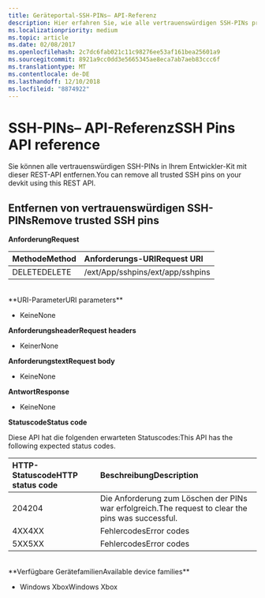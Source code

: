 ```yaml
---
title: Geräteportal-SSH-PINs– API-Referenz
description: Hier erfahren Sie, wie alle vertrauenswürdigen SSH-PINs programmgesteuert entfernt werden.
ms.localizationpriority: medium
ms.topic: article
ms.date: 02/08/2017
ms.openlocfilehash: 2c7dc6fab021c11c98276ee53af161bea25601a9
ms.sourcegitcommit: 8921a9cc0dd3e5665345ae8eca7ab7aeb83ccc6f
ms.translationtype: MT
ms.contentlocale: de-DE
ms.lasthandoff: 12/10/2018
ms.locfileid: "8874922"
---
```

# <a name="ssh-pins-api-reference"></a><span data-ttu-id="c78b7-103">SSH-PINs– API-Referenz</span><span class="sxs-lookup"><span data-stu-id="c78b7-103">SSH Pins API reference</span></span>
<span data-ttu-id="c78b7-104">Sie können alle vertrauenswürdigen SSH-PINs in Ihrem Entwickler-Kit mit dieser REST-API entfernen.</span><span class="sxs-lookup"><span data-stu-id="c78b7-104">You can remove all trusted SSH pins on your devkit using this REST API.</span></span>

## <a name="remove-trusted-ssh-pins"></a><span data-ttu-id="c78b7-105">Entfernen von vertrauenswürdigen SSH-PINs</span><span class="sxs-lookup"><span data-stu-id="c78b7-105">Remove trusted SSH pins</span></span>

**<span data-ttu-id="c78b7-106">Anforderung</span><span class="sxs-lookup"><span data-stu-id="c78b7-106">Request</span></span>**

<span data-ttu-id="c78b7-107">Methode</span><span class="sxs-lookup"><span data-stu-id="c78b7-107">Method</span></span>      | <span data-ttu-id="c78b7-108">Anforderungs-URI</span><span class="sxs-lookup"><span data-stu-id="c78b7-108">Request URI</span></span>
:------     | :-----
<span data-ttu-id="c78b7-109">DELETE</span><span class="sxs-lookup"><span data-stu-id="c78b7-109">DELETE</span></span> | <span data-ttu-id="c78b7-110">/ext/App/sshpins</span><span class="sxs-lookup"><span data-stu-id="c78b7-110">/ext/app/sshpins</span></span>
<br />
**<span data-ttu-id="c78b7-111">URI-Parameter</span><span class="sxs-lookup"><span data-stu-id="c78b7-111">URI parameters</span></span>**

- <span data-ttu-id="c78b7-112">Keine</span><span class="sxs-lookup"><span data-stu-id="c78b7-112">None</span></span>

**<span data-ttu-id="c78b7-113">Anforderungsheader</span><span class="sxs-lookup"><span data-stu-id="c78b7-113">Request headers</span></span>**

- <span data-ttu-id="c78b7-114">Keiner</span><span class="sxs-lookup"><span data-stu-id="c78b7-114">None</span></span>

**<span data-ttu-id="c78b7-115">Anforderungstext</span><span class="sxs-lookup"><span data-stu-id="c78b7-115">Request body</span></span>**   

- <span data-ttu-id="c78b7-116">Keine</span><span class="sxs-lookup"><span data-stu-id="c78b7-116">None</span></span>

**<span data-ttu-id="c78b7-117">Antwort</span><span class="sxs-lookup"><span data-stu-id="c78b7-117">Response</span></span>**   

- <span data-ttu-id="c78b7-118">Keine</span><span class="sxs-lookup"><span data-stu-id="c78b7-118">None</span></span> 

**<span data-ttu-id="c78b7-119">Statuscode</span><span class="sxs-lookup"><span data-stu-id="c78b7-119">Status code</span></span>**

<span data-ttu-id="c78b7-120">Diese API hat die folgenden erwarteten Statuscodes:</span><span class="sxs-lookup"><span data-stu-id="c78b7-120">This API has the following expected status codes.</span></span>

<span data-ttu-id="c78b7-121">HTTP-Statuscode</span><span class="sxs-lookup"><span data-stu-id="c78b7-121">HTTP status code</span></span>      | <span data-ttu-id="c78b7-122">Beschreibung</span><span class="sxs-lookup"><span data-stu-id="c78b7-122">Description</span></span>
:------     | :-----
<span data-ttu-id="c78b7-123">204</span><span class="sxs-lookup"><span data-stu-id="c78b7-123">204</span></span> | <span data-ttu-id="c78b7-124">Die Anforderung zum Löschen der PINs war erfolgreich.</span><span class="sxs-lookup"><span data-stu-id="c78b7-124">The request to clear the pins was successful.</span></span>
<span data-ttu-id="c78b7-125">4XX</span><span class="sxs-lookup"><span data-stu-id="c78b7-125">4XX</span></span> | <span data-ttu-id="c78b7-126">Fehlercodes</span><span class="sxs-lookup"><span data-stu-id="c78b7-126">Error codes</span></span>
<span data-ttu-id="c78b7-127">5XX</span><span class="sxs-lookup"><span data-stu-id="c78b7-127">5XX</span></span> | <span data-ttu-id="c78b7-128">Fehlercodes</span><span class="sxs-lookup"><span data-stu-id="c78b7-128">Error codes</span></span>

<br />
**<span data-ttu-id="c78b7-129">Verfügbare Gerätefamilien</span><span class="sxs-lookup"><span data-stu-id="c78b7-129">Available device families</span></span>**

* <span data-ttu-id="c78b7-130">Windows Xbox</span><span class="sxs-lookup"><span data-stu-id="c78b7-130">Windows Xbox</span></span>

